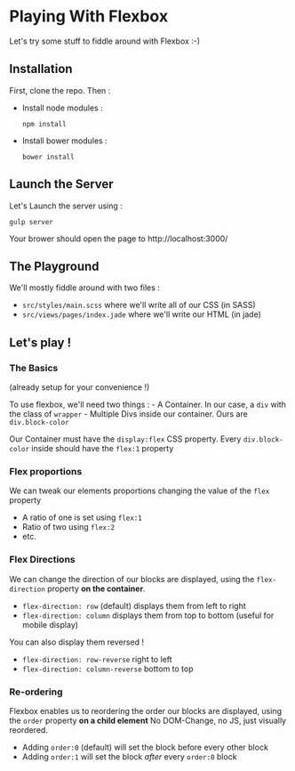 # Playing With Flexbox
Let's try some stuff to fiddle around with Flexbox :-)

## Installation
First, clone the repo. Then :

- Install node modules :
  ```
  npm install
  ```

- Install bower modules :
  ```
  bower install
  ```

## Launch the Server
Let's Launch the server using :

```
gulp server
```

Your brower should open the page to http://localhost:3000/

## The Playground
We'll mostly fiddle around with two files :
- `src/styles/main.scss` where we'll write all of our CSS (in SASS)
- `src/views/pages/index.jade` where we'll write our HTML (in jade)


## Let's play !

  ### The Basics
  (already setup for your convenience !)

  To use flexbox, we'll need two things :
    - A Container. In our case, a `div` with the class of `wrapper`
    - Multiple Divs inside our container. Ours are `div.block-color`

  Our Container must have the `display:flex` CSS property.
  Every `div.block-color` inside should have the `flex:1` property

  ### Flex proportions
  We can tweak our elements proportions changing the value of the `flex` property

  - A ratio of one is set using `flex:1`
  - Ratio of two using `flex:2`
  - etc.

  ### Flex Directions
  We can change the direction of our blocks are displayed, using the `flex-direction` property **on the container**.
  - `flex-direction: row` (default) displays them from left to right
  - `flex-direction: column` displays them from top to bottom (useful for mobile display)

  You can also display them reversed !
  - `flex-direction: row-reverse` right to left
  - `flex-direction: column-reverse` bottom to top

  ### Re-ordering
  Flexbox enables us to reordering the order our blocks are displayed, using the `order` property **on a child element**
  No DOM-Change, no JS, just visually reordered.

  - Adding `order:0` (default) will set the block before every other block
  - Adding `order:1` will set the block *after* every `order:0` block



